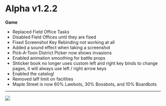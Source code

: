 Alpha v1.2.2
=======
**Game**
- Replaced Field Office Tasks
- Disabled Field Offices until they are fixed
- Fixed Screenshot Key Rebinding not working at all
- Added a sound effect when taking a screenshot
- Pick-A-Toon District Picker now shows invasions
- Enabled animation smoothing for battle props
- Shticker book no longer uses custom left and right key binds to change pages, it will always use left / right arrow keys
- Enabled the catalog!
- Removed laff limit on facilities
- Maple Street is now 60% Lawbots, 30% Bossbots, and 10% Boardbots

-----

![](https://i.imgur.com/et0rsQy.png)
